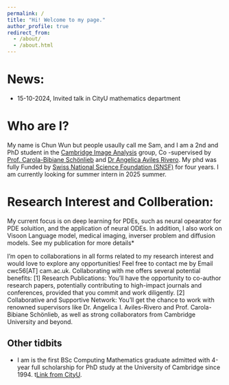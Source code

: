 ```yaml
---
permalink: /
title: "Hi! Welcome to my page."
author_profile: true
redirect_from: 
  - /about/
  - /about.html
---
```

News:
======
* 15-10-2024, Invited talk in CityU mathematics department

Who are I?
======
My name is Chun Wun but people usaully call me Sam, and I am a 2nd and PhD student in the [Cambridge Image Analysis](https://www.damtp.cam.ac.uk/research/cia/cambridge-image-analysis) group, Co -supervised by [Prof. Carola-Bibiane Schönlieb](https://www.damtp.cam.ac.uk/person/cbs31) and [Dr Angelica Aviles Rivero](https://angelicaiaviles.wordpress.com/). My phd was fully Funded by [Swiss National Science Foundation (SNSF)](https://www.snf.ch/en/FKhU9kAtfXx7w9AI/page/home) for four years. I am currently looking for summer intern in 2025 summer.

Research Interest and Collberation:
======
My current focus is on deep learning for PDEs, such as neural opearator for PDE soluition, and the application of neural ODEs. In addition, I also work on Visoon Language model, medical imaging, inverser problem and diffusion models.  See my publication for more details*

I’m open to collaborations in all forms related to my research interest and would love to explore any opportunities! Feel free to contact me by Email cwc56[AT] cam.ac.uk. Collaborating with me offers several potential benefits: [1] Research Publications: You’ll have the opportunity to co-author research papers, potentially contributing to high-impact journals and conferences, provided that you commit and work diligently. [2] Collaborative and Supportive Network: You’ll get the chance to work with renowned supervisors like Dr. Angelica I. Aviles-Rivero and Prof. Carola-Bibiane Schönlieb, as well as strong collaborators from Cambridge University and beyond. 




Other tidbits
------
* I am is the first BSc Computing Mathematics graduate admitted with 4-year full scholarship for PhD study at the University of Cambridge since 1994. t[Link from CityU](https://www.cityu.edu.hk/csci/news-events/news-and-achievements/first-bsc-computing-maths-local-graduate-obtained-full). 


